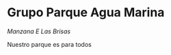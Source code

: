 # Grupo Parque Agua Marina
_Manzana E Las Brisas_

Nuestro parque es para todos

<!---
parqueaguamarina/parqueaguamarina is a ✨ special ✨ repository because its `README.md` (this file) appears on your GitHub profile.
You can click the Preview link to take a look at your changes.
--->
